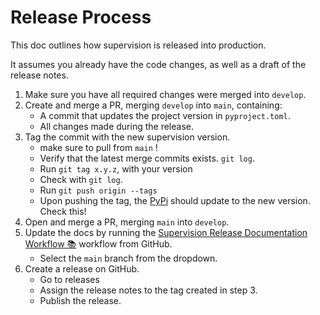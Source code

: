 # Release Process

This doc outlines how supervision is released into production.

It assumes you already have the code changes, as well as a draft of the release notes.

1. Make sure you have all required changes were merged into `develop`.
2. Create and merge a PR, merging `develop` into `main`, containing:
    - A commit that updates the project version in `pyproject.toml`.
    - All changes made during the release.
3. Tag the commit with the new supervision version.
    - make sure to pull from `main` !
    - Verify that the latest merge commits exists. `git log`.
    - Run `git tag x.y.z`, with your version
    - Check with `git log`.
    - Run `git push origin --tags`
    - Upon pushing the tag, the [PyPi](https://pypi.org/project/supervision/) should update to the new version. Check this!
4. Open and merge a PR, merging `main` into `develop`.
5. Update the docs by running the [Supervision Release Documentation Workflow 📚](https://github.com/roboflow/supervision/actions/workflows/publish-release-docs.yml) workflow from GitHub.
    - Select the `main` branch from the dropdown.
6. Create a release on GitHub.
    - Go to releases
    - Assign the release notes to the tag created in step 3.
    - Publish the release.
